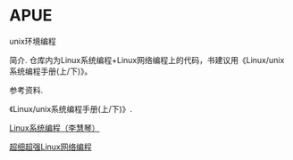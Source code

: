 # APUE
unix环境编程

简介. 
仓库内为Linux系统编程+Linux网络编程上的代码，书建议用《Linux/unix系统编程手册(上/下)》。

参考资料. 

《Linux/unix系统编程手册(上/下)》.  

[Linux系统编程（李慧琴）](https://www.bilibili.com/video/BV1yJ411S7r6?p=75&spm_id_from=pageDriver)  

[超细超强Linux网络编程](https://www.bilibili.com/video/BV12i4y147et?from=search&seid=2535881843167931710&spm_id_from=333.337.0.0) 
